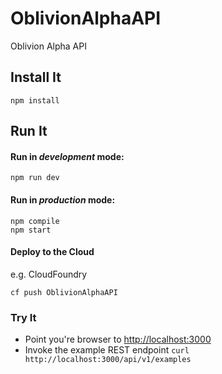# OblivionAlphaAPI

Oblivion Alpha API

## Install It
```
npm install
```

## Run It
#### Run in *development* mode:

```
npm run dev
```

#### Run in *production* mode:

```
npm compile
npm start
```

#### Deploy to the Cloud
e.g. CloudFoundry

```
cf push OblivionAlphaAPI
```

### Try It
* Point you're browser to [http://localhost:3000](http://localhost:3000)
* Invoke the example REST endpoint `curl http://localhost:3000/api/v1/examples`
   
